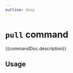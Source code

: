 ```yaml
---
outline: deep
---
```

# `pull` command

<script setup lang="ts">
import {data as docs} from "./cli.data.js";
const commandDoc = docs.pull;
</script>

{{commandDoc.description}}

## Usage
<div v-html="commandDoc.usageHtml"></div>
<div v-html="commandDoc.options"></div>
